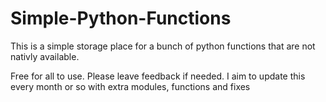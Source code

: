 # Simple-Python-Functions

This is a simple storage place for a bunch of python functions that are not nativly available.

Free for all to use. Please leave feedback if needed. I aim to update this every month or so with extra modules, functions and fixes
